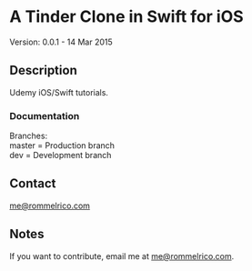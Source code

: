 # A Tinder Clone in Swift for iOS

Version: 0.0.1 - 14 Mar 2015

## Description

Udemy iOS/Swift tutorials.

### Documentation
Branches:  
master = Production branch  
dev = Development branch  

## Contact

<me@rommelrico.com>

## Notes

If you want to contribute, email me at <me@rommelrico.com>.
